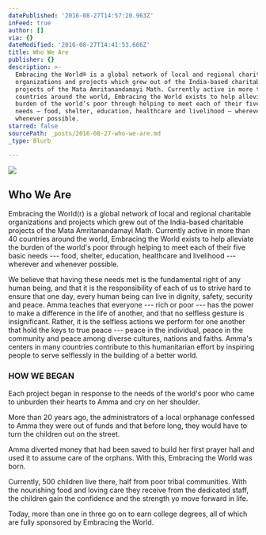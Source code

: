 ```yaml
---
datePublished: '2016-08-27T14:57:20.963Z'
inFeed: true
author: []
via: {}
dateModified: '2016-08-27T14:41:53.666Z'
title: Who We Are
publisher: {}
description: >-
  Embracing the World® is a global network of local and regional charitable
  organizations and projects which grew out of the India-based charitable
  projects of the Mata Amritanandamayi Math. Currently active in more than 40
  countries around the world, Embracing the World exists to help alleviate the
  burden of the world’s poor through helping to meet each of their five basic
  needs — food, shelter, education, healthcare and livelihood — wherever and
  whenever possible.
starred: false
sourcePath: _posts/2016-08-27-who-we-are.md
_type: Blurb

---
```

![](https://the-grid-user-content.s3-us-west-2.amazonaws.com/34218da1-1b21-40f7-9309-3f51932dd264.png)

## **Who We Are**

Embracing the World(r) is a global network of local and regional charitable organizations and projects which grew out of the India-based charitable projects of the Mata Amritanandamayi Math. Currently active in more than 40 countries around the world, Embracing the World exists to help alleviate the burden of the world's poor through helping to meet each of their five basic needs --- food, shelter, education, healthcare and livelihood --- wherever and whenever possible.

We believe that having these needs met is the fundamental right of any human being, and that it is the responsibility of each of us to strive hard to ensure that one day, every human being can live in dignity, safety, security and peace. Amma teaches that everyone --- rich or poor --- has the power to make a difference in the life of another, and that no selfless gesture is insignificant. Rather, it is the selfless actions we perform for one another that hold the keys to true peace --- peace in the individual, peace in the community and peace among diverse cultures, nations and faiths. Amma's centers in many countries contribute to this humanitarian effort by inspiring people to serve selflessly in the building of a better world.

### **HOW WE BEGAN**

Each project began in response to the needs of the world's poor who came to unburden their hearts to Amma and cry on her shoulder.

More than 20 years ago, the administrators of a local orphanage confessed to Amma they were out of funds and that before long, they would have to turn the children out on the street.

Amma diverted money that had been saved to build her first prayer hall and used it to assume care of the orphans. With this, Embracing the World was born.

Currently, 500 children live there, half from poor tribal communities. With the nourishing food and loving care they receive from the dedicated staff, the children gain the confidence and the strength yo move forward in life.

Today, more than one in three go on to earn college degrees, all of which are fully sponsored by Embracing the World.